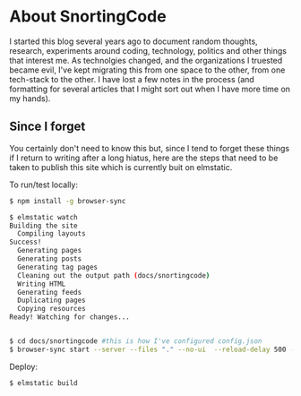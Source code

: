 # About SnortingCode
I started this blog several years ago to document random thoughts, research, experiments around coding, technology, politics and other things that interest me. As technolgies changed, and the organizations I truested became evil, I've kept migrating this from one space to the other, from one tech-stack to the other. I have lost a few notes in the process (and formatting for several articles that I might sort out when I have more time on my hands).

## Since I forget
You certainly don't need to know this but, since I tend to forget these things if I return to writing after a long hiatus, here are the steps that need to be taken to publish this site which is currently buit on elmstatic.


To run/test locally:

``` sh
$ npm install -g browser-sync

$ elmstatic watch
Building the site
  Compiling layouts
Success!                                                             
  Generating pages
  Generating posts
  Generating tag pages
  Cleaning out the output path (docs/snortingcode)
  Writing HTML
  Generating feeds
  Duplicating pages
  Copying resources
Ready! Watching for changes...


$ cd docs/snortingcode #this is how I've configured config.json
$ browser-sync start --server --files "." --no-ui  --reload-delay 500 --reload-debounce 500
```


Deploy:
``` sh
$ elmstatic build
```